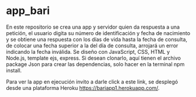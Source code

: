 # app_bari

En este repositorio se crea una app y servidor quien da respuesta a una petición, el usuario digita su número de identificación y 
fecha de nacimiento y se obtiene una respuesta con los días de vida hasta la fecha de consulta, de colocar una fecha superior a la del día de consulta,
arrojará un error indicando la fecha inválida.
Se diseño con JavaScript, CSS, HTML y Node.js, template ejs, express.
Si desean clonarlo, aquí tienen el archivo package Json para crear las dependencias, solo hacer en la terminal npm install.

Para ver la app en ejecución invito a darle click a este link, se desplegó desde una plataforma Heroku https://bariapp1.herokuapp.com/.  
